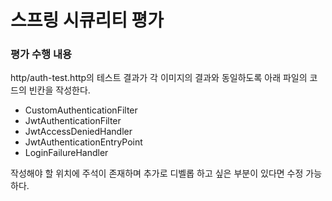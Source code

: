 # 스프링 시큐리티 평가

### 평가 수행 내용

http/auth-test.http의 테스트 결과가 각 이미지의 결과와 동일하도록 아래 파일의 코드의 빈칸을 작성한다.

* CustomAuthenticationFilter
* JwtAuthenticationFilter
* JwtAccessDeniedHandler
* JwtAuthenticationEntryPoint
* LoginFailureHandler

작성해야 할 위치에 주석이 존재하며 추가로 디벨롭 하고 싶은 부분이 있다면 수정 가능하다.